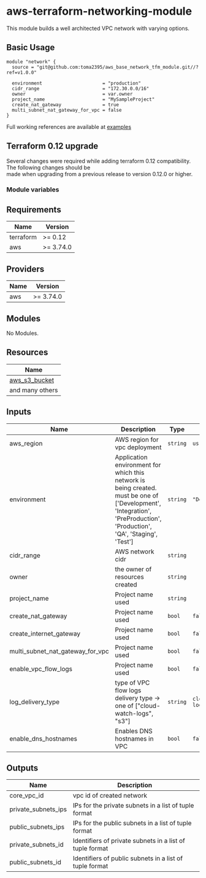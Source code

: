 # aws-terraform-networking-module

This module builds a well architected VPC network with varying options.  

## Basic Usage

```HCL
module "network" {
  source = "git@github.com:toma2395/aws_base_network_tfm_module.git//?ref=v1.0.0"

  environment                      = "production"
  cidr_range                       = "172.30.0.0/16"
  owner                            = var.owner
  project_name                     = "MySampleProject"
  create_nat_gateway               = true
  multi_subnet_nat_gateway_for_vpc = false
}
```

Full working references are available at [examples](examples)

## Terraform 0.12 upgrade

Several changes were required while adding terraform 0.12 compatibility.  The following changes should be  
made when upgrading from a previous release to version 0.12.0 or higher.

### Module variables


## Requirements

| Name | Version |
|------|---------|
| terraform | >= 0.12 |
| aws | >= 3.74.0 |

## Providers

| Name | Version |
|------|---------|
| aws | >= 3.74.0 |

## Modules

No Modules.

## Resources

| Name |
|------|
| [aws_s3_bucket](https://registry.terraform.io/providers/hashicorp/aws/3.74.0/docs/resources/s3_bucket) |
| and many others |

## Inputs

| Name | Description | Type | Default | Required |
|------|-------------|------|---------|:--------:|
| aws_region | AWS region for vpc deployment | `string` | `us-east-1` | no |
| environment | Application environment for which this network is being created. must be one of ['Development', 'Integration', 'PreProduction', 'Production', 'QA', 'Staging', 'Test'] | `string` | `"Development"` | yes |
| cidr_range | AWS network cidr | `string` |  | yes |
| owner | the owner of resources created | `string` |  | no |
| project_name | Project name used | `string` |  | no |
| create_nat_gateway | Project name used | `bool` |  `false` | no |
| create_internet_gateway | Project name used | `bool` |  `false` | no |
| multi_subnet_nat_gateway_for_vpc | Project name used | `bool`|  `false` | no |
| enable_vpc_flow_logs | Project name used | `bool` | `false` | no |
| log_delivery_type | type of VPC flow logs delivery type -> one of ["cloud-watch-logs", "s3"]| `string` | `cloud-watch-logs` | no |
| enable_dns_hostnames | Enables DNS hostnames in VPC | `bool` | `false` | no |



## Outputs

| Name | Description |
|------|-------------|
| core\_vpc\_id | vpc id of created network |
| private\_subnets\_ips | IPs for the private subnets in a list of tuple format |
| public\_subnets\_ips | IPs for the public subnets in a list of tuple format |
| private\_subnets\_id | Identifiers of private subnets in a list of tuple format |
| public\_subnets\_id | Identifiers of public subnets in a list of tuple format |
